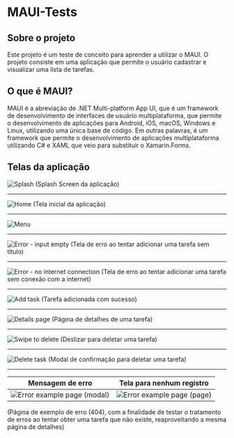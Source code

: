 # MAUI-Tests

## Sobre o projeto

Este projeto é um teste de conceito para aprender a utilizar o MAUI. O projeto consiste em uma aplicação que permite o usuário cadastrar e visualizar uma lista de tarefas.

## O que é MAUI?

MAUI é a abreviação de .NET Multi-platform App UI, que é um framework de desenvolvimento de interfaces de usuário multiplataforma, que permite o desenvolvimento de aplicações para Android, iOS, macOS, Windows e Linux, utilizando uma única base de código. Em outras palavras, é um framework que permite o desenvolvimento de aplicações multiplataforma utilizando C# e XAML que veio para substituir o Xamarin.Forms.

## Telas da aplicação

![Splash](./docs/screenshots/splash.png)
(Splash Screen da aplicação)
  
---

![Home](./docs/screenshots/home.png)
(Tela inicial da aplicação)

---

![Menu](./docs/screenshots/menu.png)

---

![Error - input empty](./docs/screenshots/error-input-empty.png)
(Tela de erro ao tentar adicionar uma tarefa sem título)

---

![Error - no internet connection](./docs/screenshots/error-no-internet-connection.png)
(Tela de erro ao tentar adicionar uma tarefa sem conexão com a internet)

---

![Add task](./docs/screenshots/add-task.png)
(Tarefa adicionada com sucesso)

---

![Details page](./docs/screenshots/details-page.png)
(Página de detalhes de uma tarefa)

---

![Swipe to delete](./docs/screenshots/swipe-to-delete.png)
(Deslizar para deletar uma tarefa)

---

![Delete task](./docs/screenshots/delete-task.png)
(Modal de confirmação para deletar uma tarefa)

---

| Mensagem de erro | Tela para nenhum registro |
| ---------------- | ------------------------- |
| ![Error example page (modal)](./docs/screenshots/error-example-page-1.png) | ![Error example page (page)](./docs/screenshots/error-example-page-2.png) |

(Página de exemplo de erro (404), com a finalidade de testar o tratamento de erros ao tentar obter uma tarefa que não existe, reaproveitando a mesma página de detalhes)
